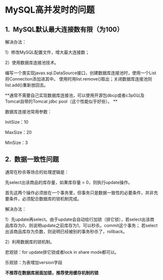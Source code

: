 # MySQL高并发时的问题

## 1.&nbsp; MySQL默认最大连接数有限（为100）

解决办法：

1）修改MySQL配置文件，增大最大连接数；

2）使用数据库连接池技术。

编写一个类实现javax.sql.DataSource接口，创建数据库连接池时，使用一个List将Connection添加进其中。
使用时用list.remove()取出；关闭数据库连接池则list.add()重新放回去。

**通常不需要自己实现数据库连接池，可以使用开源包dbcp或者c3p0以及Tomcat自带的Tomcat jdbc pool（这个性能似乎好些）。 **

数据库连接池常用参数：

InitSize：10

MaxSize：20

MinSize：3

## 2.&nbsp; 数据一致性问题

通常在秒杀等场合的处理逻辑是：

先select出该商品的库存量，如果库存量 > 0，则执行update操作。

首先这两个操作必须放在一个事务里，但事务只是数据一致性的必要条件，并非充要条件，必须配合数据库的锁机制完成。

解决办法：

1）先update再select。由于update会自动给行加锁（排它锁），若select出该商品库存为0，则说明update之前库存为1，可以秒杀。commit这个事务；
若select出该商品库存为负数，则说明已经被别的事务秒杀了，rollback。

2）利用数据库的锁机制。

悲观锁：for update排它锁或者lock in share mode都可以。

乐观锁：为表增加version字段

**不推荐在数据库层面加锁，推荐使用缓存机制的锁**
